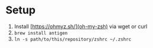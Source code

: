 
# Setup

1. Install [https://ohmyz.sh/](oh-my-zsh) via wget or curl
2. `brew install antigen`
3. `ln -s path/to/this/repository/zshrc ~/.zshrc`

